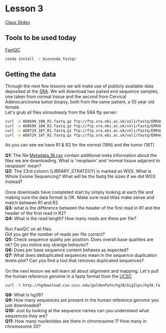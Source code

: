 # Lesson 3
[Class Slides](slides3.pdf)

## Tools to be used today
[FastQC](https://www.bioinformatics.babraham.ac.uk/projects/fastqc/)
```bash
conda install -c bioconda fastqc
```

## Getting the data
Through the next few lessons we will make use of publicly available data deposited at the [SRA](https://www.ncbi.nlm.nih.gov/sra/?term=ERS5326207). We will download two paired end sequence samples, one taken from normal tissue and the second from Cervical Adenocarcinoma tumor biopsy, both from the same patient, a 55 year old female. </br>
Let's grub all files simoutnesly from the SRA ftp server:
```bash
curl -o AD0699_18N_R1.fastq.gz ftp://ftp.sra.ebi.ac.uk/vol1/fastq/ERR483/007/ERR4833597/ERR4833597_1.fastq.gz &
curl -o AD0699_18N_R2.fastq.gz ftp://ftp.sra.ebi.ac.uk/vol1/fastq/ERR483/007/ERR4833597/ERR4833597_2.fastq.gz &
curl -o AD0729_18T_R1.fastq.gz ftp://ftp.sra.ebi.ac.uk/vol1/fastq/ERR483/001/ERR4833621/ERR4833621_1.fastq.gz &
curl -o AD0729_18T_R2.fastq.gz ftp://ftp.sra.ebi.ac.uk/vol1/fastq/ERR483/001/ERR4833621/ERR4833621_2.fastq.gz &
```
As you can see we have R1 & R2 for the normal (18N) and the tumor (18T) </br></br>
**Q1:** The file [Metadata_18.csv](Metadata_18.csv) contain additional meta information about the files we are downloading. What is 'neoplasm' and 'normal tissue adjacent to neoplasm' mean? </br>
**Q2:** The 23rd column (LIBRARY_STRATEGY) is marked as WXS. What is Whole Exome Sequencing? What will be the fastq file sizes if we did WGS instead?</br></br>
Once downloads have completed start by simply looking at each file and making sure the data format is OK. Make sure read titles make sense and match between R1 and R2.</br>
**Q3:** what is the difference between the header of the first read in R1 and the header of the first read in R2?</br>
**Q4:** What is the read length? How many reads are there per file?</br></br>
Run FastQC on all files.</br>
Did you get the number of reads per file correct?</br>
**Q5:** Check sequence quality per position. Does overall base qualities are ok? Do you notice any strange behavior?</br>
**Q6:** Does per base sequence content behaves as expected?</br>
**Q7:** What does deduplicated sequences mean in the sequence duplication levels plot? Can you find a tool that removes duplicated sequences?</br></br>
On the next lesson we will learn all about alignment and mapping. Let's pull the human reference genome in a fasta format from the [UCSC](http://hgdownload.soe.ucsc.edu/downloads.html#human)
```bash
curl -O http://hgdownload.cse.ucsc.edu/goldenPath/hg38/bigZips/hg38.fa.gz
```
**Q8:** What is hg38?</br>
**Q9:** How many sequences are present in the human reference genome you just downloaded?</br>
**Q10:** Just by looking at the sequence names can you understand what sequences they are?</br>
**Q11:** How many nucleotides are there in chromosome 1? How many in chromosome 20?